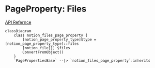 # PageProperty: Files

[API Refernce](https://developers.notion.com/reference/page-property-values#files)

```mermaid
classDiagram
    class notion_files_page_property {
        [notion_page_property_type]$type = [notion_page_property_type]::files
        [notion_file[]] $files
        ConvertFromObject()
    }
    `PagePropertiesBase` --|> `notion_files_page_property`:inherits
```
